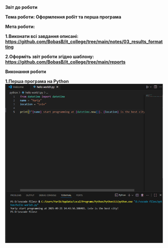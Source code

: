 **Звіт до роботи**

**Тема роботи: Оформлення робіт та перша програма**

**Мета роботи:** 

**1.Виконати всі завдання описані: https://github.com/BobasB/it_college/tree/main/notes/03_results_formatting**

**2.Оформіть звіт роботи згідно шаблону: https://github.com/BobasB/it_college/tree/main/reports**

**Виконання роботи**

**1.Перша програма на Python** ![Фото першої програми](hello-world1.png)
